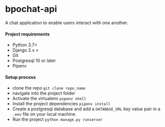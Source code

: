 # bpochat-api
A chat application to enable users interact with one another. 

#### Project requirements
- Python 3.7>
- Django 2.x >
- Git
- Postgresql 10 or later
- Pipenv

#### Setup process
- clone the repo `git clone repo_name`
- navigate into the project folder
- Activate the virtualenv `pipenv shell`
- Install the project dependencies `pipenv install`
- Create a postgresql database and add a `DATABASE_URL` key value pair in a `.env` file on your local machine. 
- Run the project `python manage.py runserver`
